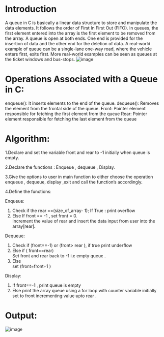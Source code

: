 # Introduction
A queue in C is basically a linear data structure to store and manipulate the data elements. It follows the order of First In First Out (FIFO). In queues, the first element entered into the array is the first element to be removed from the array. A queue is open at both ends. One end is provided for the insertion of data and the other end for the deletion of data.
A real-world example of queue can be a single-lane one-way road, where the vehicle enters first, exits first. More real-world examples can be seen as queues at the ticket windows and bus-stops. 
![image](https://user-images.githubusercontent.com/125941580/230756756-a0cf2ba1-0fd9-42f8-9bd3-acae6f867f18.png)

# Operations Associated with a Queue in C:
enqueue(): It inserts elements to the end of the queue.
dequeue(): Removes the element from the frontal side of the queue.
Front: Pointer element responsible for fetching the first element from the queue
Rear: Pointer element responsible for fetching the last element from the queue

# Algorithm:

1.Declare and set the variable front and rear to -1 initially when queue is empty.

2.Declare the functions : Enqueue , dequeue , Display.

3.Give the options to user in main function to either choose the operation enqueue , dequeue, display ,exit and call the function’s accordingly.

4.Define the functions:

 Enqueue:
 1.	Check if the rear ==(size_of_array- 1);
  If True : print overflow
 2.	Else 
  If front == -1 , set front = 0. </br>
  Increment the value of rear and insert the data input from user into the array[rear].</br>

Dequeue: 
 1. Check if (front==-1) or (front> rear ), if true print underflow 
 2.	Else if ( front==rear)</br>
 Set front and rear back to -1 i.e empty queue . 
 3.	Else</br> 
 set (front=front+1 )

Display: 
  1.	If front==-1 , print queue is empty 
  2.	Else print the array queue using a for loop with
  counter variable initially set to front incrementing value upto rear .
  
  
  # Output:
  
  ![image](https://user-images.githubusercontent.com/125941580/230756901-db9d2b66-ac56-4269-bea2-85167a42bd27.png)
